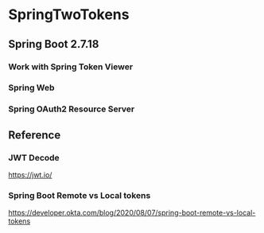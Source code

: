 # SpringTwoTokens

## Spring Boot 2.7.18
### Work with Spring Token Viewer
### Spring Web
### Spring OAuth2 Resource Server







## Reference
### JWT Decode
https://jwt.io/

### Spring Boot Remote vs Local tokens
https://developer.okta.com/blog/2020/08/07/spring-boot-remote-vs-local-tokens
